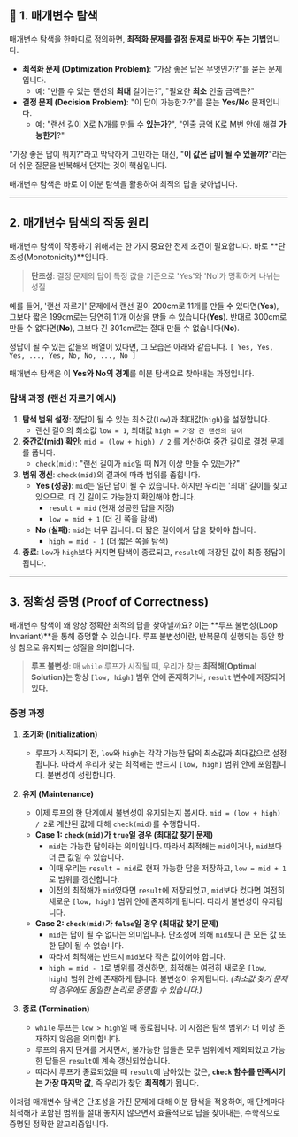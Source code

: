 ## 🧐 1. 매개변수 탐색

매개변수 탐색을 한마디로 정의하면, **최적화 문제를 결정 문제로 바꾸어 푸는 기법**입니다.

* **최적화 문제 (Optimization Problem)**: "가장 좋은 답은 무엇인가?"를 묻는 문제입니다.
    * 예: "만들 수 있는 랜선의 **최대** 길이는?", "필요한 **최소** 인출 금액은?"
* **결정 문제 (Decision Problem)**: "이 답이 가능한가?"를 묻는 **Yes/No** 문제입니다.
    * 예: "랜선 길이 X로 N개를 만들 수 **있는가**?", "인출 금액 K로 M번 안에 해결 **가능한가**?"

"가장 좋은 답이 뭐지?"라고 막막하게 고민하는 대신, "**이 값은 답이 될 수 있을까?**"라는 더 쉬운 질문을 반복해서 던지는 것이 핵심입니다.

매개변수 탐색은 바로 이 이분 탐색을 활용하여 최적의 답을 찾아냅니다.

---

## 2. 매개변수 탐색의 작동 원리

매개변수 탐색이 작동하기 위해서는 한 가지 중요한 전제 조건이 필요합니다. 바로 **단조성(Monotonicity)**입니다.

> **단조성**: 결정 문제의 답이 특정 값을 기준으로 'Yes'와 'No'가 명확하게 나뉘는 성질

예를 들어, '랜선 자르기' 문제에서 랜선 길이 200cm로 11개를 만들 수 있다면(**Yes**), 그보다 짧은 199cm로는 당연히 11개 이상을 만들 수 있습니다(**Yes**). 반대로 300cm로 만들 수 없다면(**No**), 그보다 긴 301cm로는 절대 만들 수 없습니다(**No**).

정답이 될 수 있는 값들의 배열이 있다면, 그 모습은 아래와 같습니다.
`[ Yes, Yes, Yes, ..., Yes, No, No, ..., No ]`

매개변수 탐색은 이 **Yes와 No의 경계**를 이분 탐색으로 찾아내는 과정입니다.

### 탐색 과정 (랜선 자르기 예시)

1.  **탐색 범위 설정**: 정답이 될 수 있는 최소값(`low`)과 최대값(`high`)을 설정합니다.
    * 랜선 길이의 최소값 `low = 1`, 최대값 `high = 가장 긴 랜선의 길이`
2.  **중간값(mid) 확인**: `mid = (low + high) / 2` 를 계산하여 중간 길이로 결정 문제를 풉니다.
    * `check(mid)`: "랜선 길이가 `mid`일 때 N개 이상 만들 수 있는가?"
3.  **범위 갱신**: `check(mid)`의 결과에 따라 범위를 좁힙니다.
    * **Yes (성공)**: `mid`는 일단 답이 될 수 있습니다. 하지만 우리는 '최대' 길이를 찾고 있으므로, 더 긴 길이도 가능한지 확인해야 합니다.
        * `result = mid` (현재 성공한 답을 저장)
        * `low = mid + 1` (더 긴 쪽을 탐색)
    * **No (실패)**: `mid`는 너무 깁니다. 더 짧은 길이에서 답을 찾아야 합니다.
        * `high = mid - 1` (더 짧은 쪽을 탐색)
4.  **종료**: `low`가 `high`보다 커지면 탐색이 종료되고, `result`에 저장된 값이 최종 정답이 됩니다.

---

## 3. 정확성 증명 (Proof of Correctness)

매개변수 탐색이 왜 항상 정확한 최적의 답을 찾아낼까요? 이는 **루프 불변성(Loop Invariant)**을 통해 증명할 수 있습니다. 루프 불변성이란, 반복문이 실행되는 동안 항상 참으로 유지되는 성질을 의미합니다.

> **루프 불변성**: 매 `while` 루프가 시작될 때, 우리가 찾는 **최적해(Optimal Solution)는 항상 `[low, high]` 범위 안에 존재하거나, `result` 변수에 저장되어 있다.**

### 증명 과정

1.  **초기화 (Initialization)**
    * 루프가 시작되기 전, `low`와 `high`는 각각 가능한 답의 최소값과 최대값으로 설정됩니다. 따라서 우리가 찾는 최적해는 반드시 `[low, high]` 범위 안에 포함됩니다. 불변성이 성립합니다.

2.  **유지 (Maintenance)**
    * 이제 루프의 한 단계에서 불변성이 유지되는지 봅시다. `mid = (low + high) / 2`로 계산된 값에 대해 `check(mid)`를 수행합니다.
    * **Case 1: `check(mid)`가 `true`일 경우 (최대값 찾기 문제)**
        * `mid`는 가능한 답이라는 의미입니다. 따라서 최적해는 `mid`이거나, `mid`보다 더 큰 값일 수 있습니다.
        * 이때 우리는 `result = mid`로 현재 가능한 답을 저장하고, `low = mid + 1`로 범위를 갱신합니다.
        * 이전의 최적해가 `mid`였다면 `result`에 저장되었고, `mid`보다 컸다면 여전히 새로운 `[low, high]` 범위 안에 존재하게 됩니다. 따라서 불변성이 유지됩니다.
    * **Case 2: `check(mid)`가 `false`일 경우 (최대값 찾기 문제)**
        * `mid`는 답이 될 수 없다는 의미입니다. 단조성에 의해 `mid`보다 큰 모든 값 또한 답이 될 수 없습니다.
        * 따라서 최적해는 반드시 `mid`보다 작은 값이어야 합니다.
        * `high = mid - 1`로 범위를 갱신하면, 최적해는 여전히 새로운 `[low, high]` 범위 안에 존재하게 됩니다. 불변성이 유지됩니다.
        *(최소값 찾기 문제의 경우에도 동일한 논리로 증명할 수 있습니다.)*

3.  **종료 (Termination)**
    * `while` 루프는 `low > high`일 때 종료됩니다. 이 시점은 탐색 범위가 더 이상 존재하지 않음을 의미합니다.
    * 루프의 유지 단계를 거치면서, 불가능한 답들은 모두 범위에서 제외되었고 가능한 답들은 `result`에 계속 갱신되었습니다.
    * 따라서 루프가 종료되었을 때 `result`에 남아있는 값은, **`check` 함수를 만족시키는 가장 마지막 값**, 즉 우리가 찾던 **최적해**가 됩니다.

이처럼 매개변수 탐색은 단조성을 가진 문제에 대해 이분 탐색을 적용하여, 매 단계마다 최적해가 포함된 범위를 절대 놓치지 않으면서 효율적으로 답을 찾아내는, 수학적으로 증명된 정확한 알고리즘입니다.